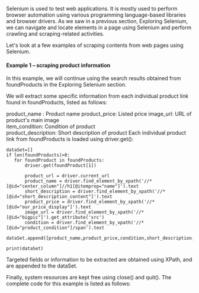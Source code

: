 Selenium is used to test web applications. It is mostly used to perform browser automation using various programming language-based libraries and browser drivers. As we saw in a previous section, Exploring Selenium, we can navigate and locate elements in a page using Selenium and perform crawling and scraping-related activities. 

Let's look at a few examples of scraping contents from web pages using Selenium.

#### Example 1 – scraping product information
In this example, we will continue using the search results obtained from foundProducts in the Exploring Selenium section. 

We will extract some specific information from each individual product link found in foundProducts, listed as follows:

product_name : Product name
product_price: Listed price
image_url: URL of product's main image  
item_condition: Condition of product  
product_description: Short description of product
Each individual product link from foundProducts is loaded using driver.get():

```
dataSet=[]
if len(foundProducts)>0:
   for foundProduct in foundProducts:
       driver.get(foundProduct[1])

       product_url = driver.current_url
       product_name = driver.find_element_by_xpath('//*[@id="center_column"]//h1[@itemprop="name"]').text
       short_description = driver.find_element_by_xpath('//*[@id="short_description_content"]').text
       product_price = driver.find_element_by_xpath('//*[@id="our_price_display"]').text
       image_url = driver.find_element_by_xpath('//*[@id="bigpic"]').get_attribute('src')
       condition = driver.find_element_by_xpath('//*[@id="product_condition"]/span').text
       dataSet.append([product_name,product_price,condition,short_description,image_url,product_url])
   
print(dataSet)
```

Targeted fields or information to be extracted are obtained using XPath, and are appended to the dataSet.

Finally, system resources are kept free using close() and quit(). The complete code for this example is listed as follows:
